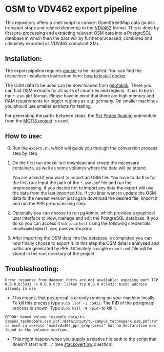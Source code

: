 # OSM to VDV462 export pipeline

This repository offers a shell script to convert OpenStreetMap data (public transport stops and related elements) to the [VDV462](https://www.vdv.de/vdv-462-netex-schrift-v00-26d.pdfx) format. This is done by first pre-processing and extracting relevant OSM data into a PostgreSQL database in which then the data will by further processed, combined and ultimately exported as VDV462 compliant XML.

## Installation:

The export pipeline requires [docker](https://www.docker.com/) to be installed.
You can find the respective installation instruction here: [how to install docker](https://docs.docker.com/engine/install/).

The OSM data to be used can be downloaded from [geofabrik](https://download.geofabrik.de/). There you can find OSM extracts for all sorts of countries and regions. It has to be in the `*.osm.pbf` format. Please have in mind that there are high memory and RAM requirements for bigger regions as e.g. germany. On smaller machines you should use smaller extracts for testing.

For generating the paths between stops, the [Per Pedes Routing](https://motis-project.de/docs/api/endpoint/ppr.html) submodule from the [MOTIS project](http://motis-project.de/) is used.

## How to use:

0. Run the `export.sh`, which will guide you through the conversion process step by step.

1. On the first run docker will download and create the necessary containers, as well as some volumes where the data will be stored.

   You are asked if you want to import an OSM file. You have to do this for the first run: Input the path of the `*.osm.pbf` file and run the preprocessing. If you decide not to import any data the export will use the data from the last imported file. If you later want to update the OSM data to the newest version just again download the desired file, import it and run the PPR preprocessing step. 

2. Optionally you can choose to run pgAdmin, which provides a graphical user interface to view, manage and edit the PostgreSQL database.
If you do so you can access it via `localhost` using the following credentials: email=`admin@mail.com`, password=`admin`

3. After importing the OSM data into the database is completed you can now finally choose to export it.
In this step the OSM data is analysed and paths are generated by PPR.
Ultimately a single `export.xml` file will be stored in the root directory of the project.

## Troubleshooting:

`Error response from daemon: Ports are not available: exposing port TCP 0.0.0.0:5432 -> 0.0.0.0:0: listen tcp 0.0.0.0:5432: bind: address already in use`

- This means, that postgresql is already running on your machine locally. To kill this process type `sudo lsof -i :5432`. The PID of the postgresql process is shown. Type `sudo kill -9 <pid>` to kill it.


`ERROR: Named volume "example_data/tu-campus_technopark.osm.pbf:/data/input/tu-campus_technopark.osm.pbf:rw" is used in service "osm2vdv462_ppr_preprocess" but no declaration was found in the volumes section.`

- This might happen when you supply a relative file path to the script that doesn't start with `./` (see [stackoverflow](https://stackoverflow.com/questions/51416182/error-named-volume-xplore-root-xplore-rtdatarw-is-used-in-service-dsearch) question)